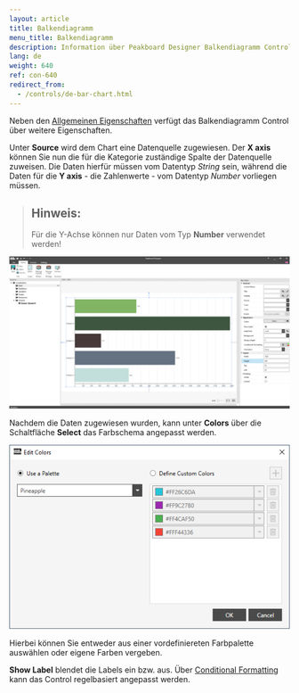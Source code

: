 ```yaml
---
layout: article
title: Balkendiagramm
menu_title: Balkendiagramm
description: Information über Peakboard Designer Balkendiagramm Control.
lang: de
weight: 640
ref: con-640
redirect_from:
  - /controls/de-bar-chart.html
---
```

Neben den [Allgemeinen Eigenschaften](https://help.peakboard.com/controls/de-allgemeine-eigenschaften.html) verfügt das Balkendiagramm Control über weitere Eigenschaften.

Unter **Source** wird dem Chart eine Datenquelle zugewiesen.
Der **X axis** können Sie nun die für die Kategorie zuständige Spalte der Datenquelle zuweisen.
Die Daten hierfür müssen vom Datentyp *String* sein, während die Daten für die **Y axis** - die Zahlenwerte - vom Datentyp *Number* vorliegen müssen.

> ## Hinweis:
>
> Für die Y-Achse können nur Daten vom Typ **Number** verwendet werden!

![Bar Chart](/assets/images/Controls/barchart/barchart01.png)

Nachdem die Daten zugewiesen wurden, kann unter **Colors** über die Schaltfläche **Select** das Farbschema angepasst werden.

![Bar Chart Color](/assets/images/Controls/barchart/barchart02.png)

Hierbei können Sie entweder aus einer vordefiniereten Farbpalette auswählen oder eigene Farben vergeben.

**Show Label** blendet die Labels ein bzw. aus.
Über [Conditional Formatting](/controls/de-cf.html) kann das Control regelbasiert angepasst werden.

